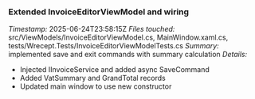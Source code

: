 ### Extended InvoiceEditorViewModel and wiring
*Timestamp:* 2025-06-24T23:58:15Z
*Files touched:* src/ViewModels/InvoiceEditorViewModel.cs, MainWindow.xaml.cs, tests/Wrecept.Tests/InvoiceEditorViewModelTests.cs
*Summary:* implemented save and exit commands with summary calculation
*Details:*
- Injected IInvoiceService and added async SaveCommand
- Added VatSummary and GrandTotal records
- Updated main window to use new constructor
